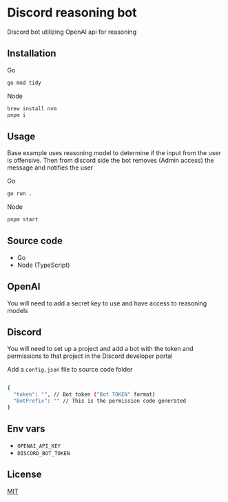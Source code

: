 # Discord reasoning bot

Discord bot utilizing OpenAI api for reasoning

## Installation

Go

```bash
go mod tidy
```

Node

```bash
brew install nvm
pnpm i
```

## Usage

Base example uses reasoning model to determine if the input from the user is offensive. Then from discord side the bot removes (Admin access) the message and notifies the user

Go

```bash
go run .
```

Node

```bash
pnpm start
```

## Source code

- Go
- Node (TypeScript)

## OpenAI

You will need to add a secret key to use and have access to reasoning models

## Discord

You will need to set up a project and add a bot with the token and permissions to that project in the Discord developer portal

Add a `config.json` file to source code folder

```bash

{
  "token": "", // Bot token ("Bot TOKEN" format)
  "BotPrefix": "" // This is the permission code generated
}
```

## Env vars

- `OPENAI_API_KEY`
- `DISCORD_BOT_TOKEN`

## License

[MIT](https://choosealicense.com/licenses/mit/)
